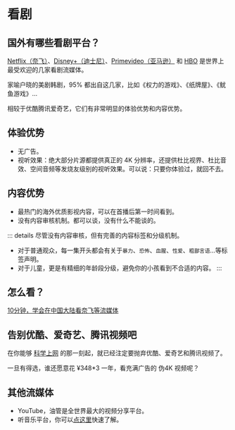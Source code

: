 # 看剧

## 国外有哪些看剧平台？

[Netflix（奈飞）](./Netflix.md)、[Disney+（迪士尼）](./Disney.md)、[Primevideo（亚马逊）](./Primevideo.md) 和 [HBO](./HBO.md) 是世界上最受欢迎的几家看剧流媒体。

家喻户晓的美剧韩剧，95% 都出自这几家，比如《权力的游戏》、《纸牌屋》、《鱿鱼游戏》…

相较于优酷腾讯爱奇艺，它们有非常明显的体验优势和内容优势。

## 体验优势

- 无广告。
- 视听效果：绝大部分片源都提供真正的 4K 分辨率，还提供杜比视界、杜比音效、空间音频等发烧友级别的视听效果。可以说：只要你体验过，就回不去。


## 内容优势

- 最热门的海外优质影视内容，可以在首播后第一时间看到。
- 没有内容审核机制。都可以谈，没有什么不能谈的。
<!-- - 大量的原版影视资源，用户可以在首播后第一时间观看。 -->

::: details 尽管没有内容审核，但有完善的内容标签和分级机制。
- 对于普通观众，每一集开头都会有关于`暴力`、`恐怖`、`血腥`、`性爱`、`粗鄙言语`…等标签声明。
- 对于儿童，更是有精细的年龄段分级，避免你的小孩看到不合适的内容。
:::


## 怎么看？

[10分钟，学会在中国大陆看奈飞等流媒体](./Device.md)

## 告别优酷、爱奇艺、腾讯视频吧

在你能够 [科学上网](../start/internet.md) 的那一刻起，就已经注定要抛弃优酷、爱奇艺和腾讯视频了。

一旦有得选，谁还愿意花 ¥348*3 一年，看充满广告的 伪4K 视频呢？


## 其他流媒体

- YouTube，油管是全世界最大的视频分享平台。
- 听音乐平台，你可以[点这里](./Music.md)快速了解。
